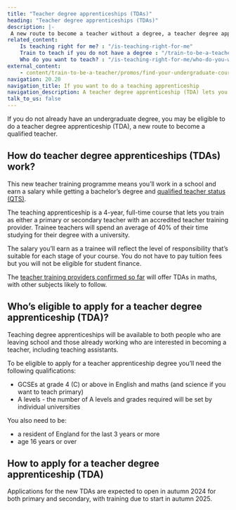 ```yaml
---
title: "Teacher degree apprenticeships (TDAs)"
heading: "Teacher degree apprenticeships (TDAs)"
description: |-
 A new route to become a teacher without a degree, a teacher degree apprenticeship (TDA) lets you work at a school while you qualify as a teacher.
related_content:
    Is teaching right for me? : "/is-teaching-right-for-me"
    Train to teach if you do not have a degree : "/train-to-be-a-teacher/if-you-dont-have-a-degree"
    Who do you want to teach? : "/is-teaching-right-for-me/who-do-you-want-to-teach"
external_content:
    - content/train-to-be-a-teacher/promos/find-your-undergraduate-course
navigation: 20.20
navigation_title: If you want to do a teaching apprenticeship
navigation_description: A teacher degree apprenticeship (TDA) lets you work at a school and earn a salary while getting a degree and qualified teacher status (QTS).
talk_to_us: false
---
```

If you do not already have an undergraduate degree, you may be eligible to do a teacher degree apprenticeship (TDA), a new route to become a qualified teacher.

##  How do teacher degree apprenticeships (TDAs) work?
This new teacher training programme means you’ll work in a school and earn a salary while getting a bachelor’s degree and [qualified teacher status (QTS)](/train-to-be-a-teacher/what-is-qts).
 
The teaching apprenticeship is a 4-year, full-time course that lets you train as either a primary or secondary teacher with an accredited teacher training provider. Trainee teachers will spend an average of 40% of their time studying for their degree with a university.

The salary you’ll earn as a trainee will reflect the level of responsibility that’s suitable for each stage of your course. You do not have to pay tuition fees but you will not be eligible for student finance.

The [teacher training providers confirmed so far](https://www.gov.uk/government/publications/secondary-maths-teacher-degree-apprenticeship-funding-pilot-providers?) will offer TDAs in maths, with other subjects likely to follow.

## Who’s eligible to apply for a teacher degree apprenticeship (TDA)?
Teaching degree apprenticeships will be available to both people who are leaving school and those already working who are interested in becoming a teacher, including teaching assistants.

To be eligible to apply for a teacher apprenticeship degree you’ll need the following qualifications:

* GCSEs at grade 4 (C) or above in English and maths (and science if you want to teach primary)
* A levels - the number of A levels and grades required will be set by individual universities

You also need to be:

* a resident of England for the last 3 years or more
* age 16 years or over 

## How to apply for a teacher degree apprenticeship (TDA)
Applications for the new TDAs are expected to open in autumn 2024 for both primary and secondary, with training due to start in autumn 2025.